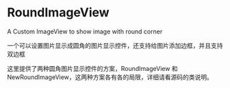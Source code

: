# RoundImageView
A Custom ImageView to show image with round corner

一个可以设置图片显示成圆角的图片显示控件，还支持给图片添加边框，并且支持双边框

这里提供了两种圆角图片显示控件的方案，RoundImageView 和 NewRoundImageView，这两种方案各有各的局限，详细请看源码的类说明。
